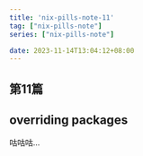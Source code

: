 ```yaml
---
title: 'nix-pills-note-11'
tag: ["nix-pills-note"]
series: ["nix-pills-note"]

date: 2023-11-14T13:04:12+08:00
---
```




## 第11篇
## overriding packages

咕咕咕...
